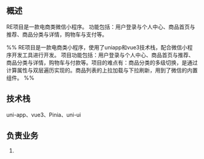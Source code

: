 ## 概述
RE项目是一款电商类微信小程序。 功能包括：用户登录与个人中心、商品首页与推荐、商品分类与详情，购物车与支付等。

%% RE项目是一款电商类小程序，使用了uniapp和vue3技术栈，配合微信小程序开发工具进行开发。 项目功能包括：用户登录与个人中心、商品首页与推荐、商品分类与详情，购物车与付款等。项目的难点有：商品分类的多级切换，是通过计算属性与双层遍历实现的。商品列表的上拉加载与下拉刷新，用到了微信的内置组件。 %%

## 技术栈

uni-app、vue3、Pinia、uni-ui

## 负责业务

1. 